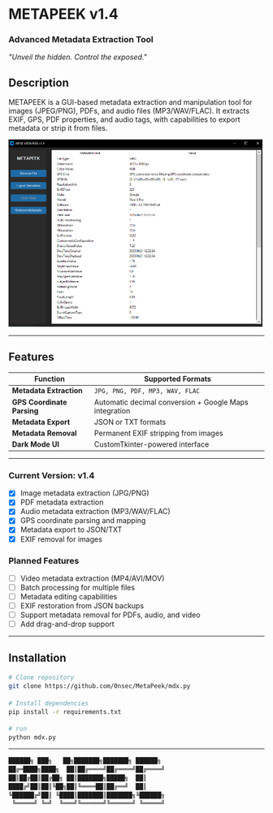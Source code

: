 # **METAPEEK v1.4**  
### Advanced Metadata Extraction Tool  
*"Unveil the hidden. Control the exposed."*  

## **Description**  
METAPEEK is a GUI-based metadata extraction and manipulation tool for images (JPEG/PNG), PDFs, and audio files (MP3/WAV/FLAC). It extracts EXIF, GPS, PDF properties, and audio tags, with capabilities to export metadata or strip it from files.  

<img src="https://github.com/0nsec/MetaPeek/blob/main/img/Screenshot02.png" width="500"/>

---

## **Features**  
| Function | Supported Formats |  
|----------|-------------------|  
| **Metadata Extraction** | `JPG, PNG, PDF, MP3, WAV, FLAC` |  
| **GPS Coordinate Parsing** | Automatic decimal conversion + Google Maps integration |  
| **Metadata Export** | JSON or TXT formats |  
| **Metadata Removal** | Permanent EXIF stripping from images |  
| **Dark Mode UI** | CustomTkinter-powered interface |  

---

### Current Version: v1.4  
- [x] Image metadata extraction (JPG/PNG)  
- [x] PDF metadata extraction  
- [x] Audio metadata extraction (MP3/WAV/FLAC)  
- [x] GPS coordinate parsing and mapping  
- [x] Metadata export to JSON/TXT  
- [x] EXIF removal for images  

### Planned Features  
- [ ] Video metadata extraction (MP4/AVI/MOV)  
- [ ] Batch processing for multiple files  
- [ ] Metadata editing capabilities  
- [ ] EXIF restoration from JSON backups  
- [ ] Support metadata removal for PDFs, audio, and video
- [ ] Add drag-and-drop support

---

## **Installation**  
```bash
# Clone repository  
git clone https://github.com/0nsec/MetaPeek/mdx.py  

# Install dependencies  
pip install -r requirements.txt

# run
python mdx.py
```

---

```nasm
██████╗ ███╗   ██╗███████╗███████╗ ██████╗
██╔═████╗████╗  ██║██╔════╝██╔════╝██╔════╝
██║██╔██║██╔██╗ ██║███████╗█████╗  ██║     
████╔╝██║██║╚██╗██║╚════██║██╔══╝  ██║     
╚██████╔╝██║ ╚████║███████║███████╗╚██████╗
 ╚═════╝ ╚═╝  ╚═══╝╚══════╝╚══════╝ ╚═════╝
```
